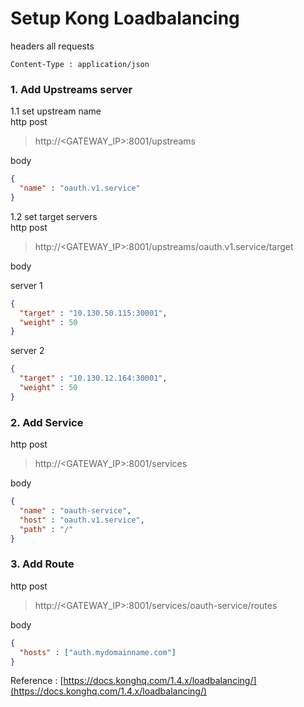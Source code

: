 # Setup Kong Loadbalancing 

headers all requests  
```
Content-Type : application/json  
```

### 1. Add Upstreams server

1.1 set upstream name  
http post  
> http://<GATEWAY_IP>:8001/upstreams  

body 
```json
{
  "name" : "oauth.v1.service"    
}
```

1.2 set target servers  
http post
> http://<GATEWAY_IP>:8001/upstreams/oauth.v1.service/target   

body  

server 1
```json
{
  "target" : "10.130.50.115:30001",
  "weight" : 50
}
```
server 2  
```json
{
  "target" : "10.130.12.164:30001",
  "weight" : 50
}
```

### 2. Add Service 
http post
> http://<GATEWAY_IP>:8001/services

body
```json
{
  "name" : "oauth-service",
  "host" : "oauth.v1.service",
  "path" : "/"
}
```

### 3. Add Route
http post
> http://<GATEWAY_IP>:8001/services/oauth-service/routes

body
```json
{
  "hosts" : ["auth.mydomainname.com"]
}
```

Reference : [https://docs.konghq.com/1.4.x/loadbalancing/](https://docs.konghq.com/1.4.x/loadbalancing/)

